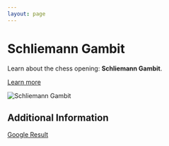 ```yaml
---
layout: page
---
```

# Schliemann Gambit

Learn about the chess opening: **Schliemann Gambit**.

[Learn more](https://www.thechesswebsite.com/schliemann-gambit/)

![Schliemann Gambit](https://www.thechesswebsite.com/wp-content/uploads/2013/10/Schliemann-gambit-featured.jpg)

## Additional Information

[Google Result](https://www.chess.com/article/view/the-jaenischschliemann-gambit)

